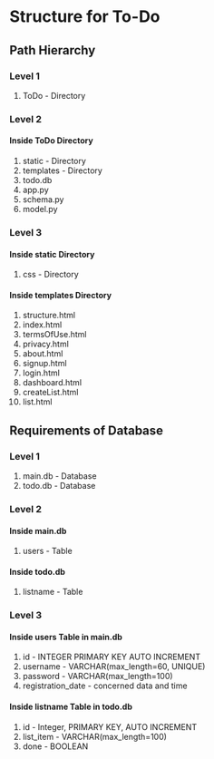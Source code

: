 # Structure for To-Do

## Path Hierarchy

### Level 1

1. ToDo - Directory

### Level 2

#### Inside ToDo Directory

1. static - Directory
2. templates - Directory
3. todo.db
4. app.py
5. schema.py
6. model.py

### Level 3

#### Inside static Directory

1. css - Directory

#### Inside templates Directory

1. structure.html
2. index.html
3. termsOfUse.html
4. privacy.html
5. about.html
6. signup.html
7. login.html
8. dashboard.html
9. createList.html
10. list.html

## Requirements of Database

### Level 1

1. main.db - Database
2. todo.db - Database

### Level 2

#### Inside main.db

1. users - Table

#### Inside todo.db

1. listname - Table

### Level 3

#### Inside users Table in main.db

1. id - INTEGER PRIMARY KEY AUTO INCREMENT
2. username - VARCHAR(max_length=60, UNIQUE)
3. password - VARCHAR(max_length=100)
4. registration_date - concerned data and time

#### Inside listname Table in todo.db

1. id - Integer, PRIMARY KEY, AUTO INCREMENT
2. list_item - VARCHAR(max_length=100)
3. done - BOOLEAN


























